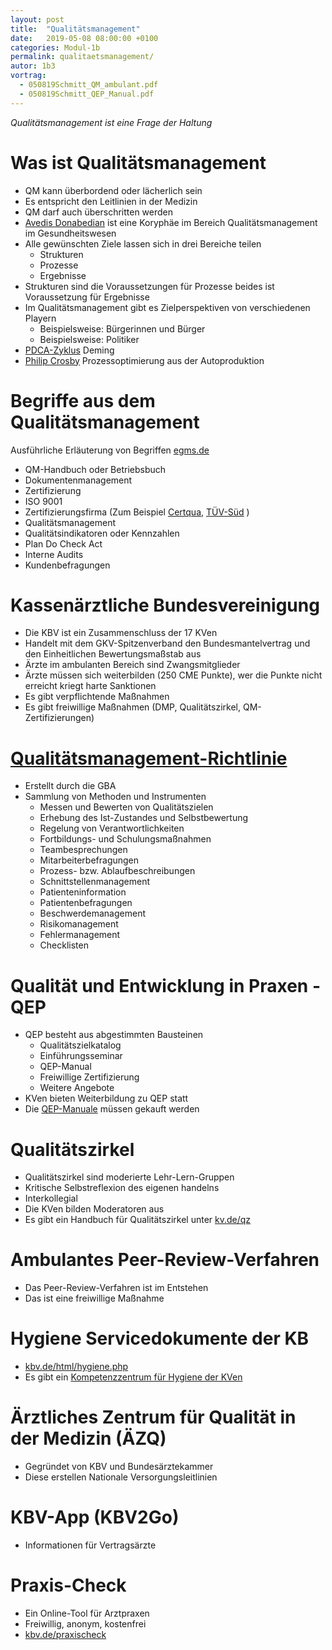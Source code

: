 ```yaml
---
layout: post
title:  "Qualitätsmanagement"
date:   2019-05-08 08:00:00 +0100
categories: Modul-1b
permalink: qualitaetsmanagement/
autor: 1b3
vortrag:
  - 050819Schmitt_QM_ambulant.pdf
  - 050819Schmitt_QEP_Manual.pdf
---
```


_Qualitätsmanagement ist eine Frage der Haltung_

# Was ist Qualitätsmanagement
* QM kann überbordend oder lächerlich sein
* Es entspricht den Leitlinien in der Medizin
* QM darf auch überschritten werden
* [Avedis Donabedian](https://en.wikipedia.org/wiki/Avedis_Donabedian) ist eine Koryphäe im Bereich Qualitätsmanagement im Gesundheitswesen
* Alle gewünschten Ziele lassen sich in drei Bereiche teilen
  - Strukturen
  - Prozesse
  - Ergebnisse
* Strukturen sind die Voraussetzungen für Prozesse beides ist Voraussetzung für Ergebnisse
* Im Qualitätsmanagement gibt es Zielperspektiven von verschiedenen Playern
  - Beispielsweise: Bürgerinnen und Bürger
  - Beispielsweise: Politiker
* [PDCA-Zyklus](https://de.wikipedia.org/wiki/Demingkreis) Deming
* [Philip Crosby](https://de.wikipedia.org/wiki/Philip_B._Crosby) Prozessoptimierung aus der Autoproduktion

# Begriffe aus dem Qualitätsmanagement
Ausführliche Erläuterung von Begriffen [egms.de](https://www.egms.de/tools/download.jsp?path=journals/mibe/2007-3/mibe000053.1a.pdf&mime=application/pdf&name=GMS-QM-Glossar-Auflage3.pdf)
* QM-Handbuch oder Betriebsbuch
* Dokumentenmanagement
* Zertifizierung
* ISO 9001
* Zertifizierungsfirma (Zum Beispiel [Certqua](https://www.certqua.de/web/de/zertifizierungen/haupt_zertifizierungen/qm-zertifizierung_iso_9001.php), [TÜV-Süd](https://www.tuev-sued.de/management-systeme/iso-9001) )
* Qualitätsmanagement
* Qualitätsindikatoren oder Kennzahlen
* Plan Do Check Act
* Interne Audits
* Kundenbefragungen



# Kassenärztliche Bundesvereinigung
* Die KBV ist ein Zusammenschluss der 17 KVen
* Handelt mit dem GKV-Spitzenverband den Bundesmantelvertrag und den Einheitlichen Bewertungsmaßstab aus
* Ärzte im ambulanten Bereich sind Zwangsmitglieder
* Ärzte müssen sich weiterbilden (250 CME Punkte), wer die Punkte nicht erreicht kriegt harte Sanktionen
* Es gibt verpflichtende Maßnahmen
* Es gibt freiwillige Maßnahmen (DMP, Qualitätszirkel, QM-Zertifizierungen)

# [Qualitätsmanagement-Richtlinie](https://www.g-ba.de/richtlinien/87/)
* Erstellt durch die GBA
* Sammlung von Methoden und Instrumenten
  - Messen und Bewerten von Qualitätszielen
  - Erhebung des Ist-Zustandes und Selbstbewertung
  - Regelung von Verantwortlichkeiten
  - Fortbildungs- und Schulungsmaßnahmen
  - Teambesprechungen
  - Mitarbeiterbefragungen
  - Prozess- bzw. Ablaufbeschreibungen
  - Schnittstellenmanagement
  - Patienteninformation
  - Patientenbefragungen
  - Beschwerdemanagement
  - Risikomanagement
  - Fehlermanagement
  - Checklisten

# Qualität und Entwicklung in Praxen - QEP
* QEP besteht aus abgestimmten Bausteinen
  - Qualitätszielkatalog
  - Einführungsseminar
  - QEP-Manual
  - Freiwillige Zertifizierung
  - Weitere Angebote
* KVen bieten Weiterbildung zu QEP statt
* Die [QEP-Manuale](https://www.kbv.de/html/1375.php) müssen gekauft werden

# Qualitätszirkel
* Qualitätszirkel sind moderierte Lehr-Lern-Gruppen
* Kritische Selbstreflexion des eigenen handelns
* Interkollegial
* Die KVen bilden Moderatoren aus
* Es gibt ein Handbuch für Qualitätszirkel unter [kv.de/qz](https://www.kbv.de/html/qualitaetszirkel.php)

# Ambulantes Peer-Review-Verfahren
* Das Peer-Review-Verfahren ist im Entstehen
* Das ist eine freiwillige Maßnahme

# Hygiene Servicedokumente der KB
* [kbv.de/html/hygiene.php](https://kbv.de/html/hygiene.php)
* Es gibt ein [Kompetenzzentrum für Hygiene der KVen](https://www.hygiene-medizinprodukte.de/start/)

# Ärztliches Zentrum für Qualität in der Medizin (ÄZQ)
* Gegründet von KBV und Bundesärztekammer
* Diese erstellen Nationale Versorgungsleitlinien

# KBV-App (KBV2Go)
* Informationen für Vertragsärzte

# Praxis-Check
* Ein Online-Tool für Arztpraxen
* Freiwillig, anonym, kostenfrei
* [kbv.de/praxischeck](https://www.kbv.de/html/mein_praxischeck.php)
